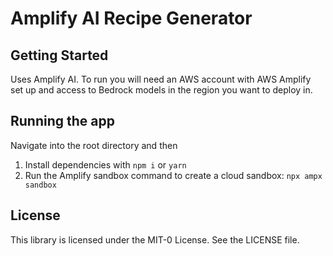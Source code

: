 # Amplify AI Recipe Generator

## Getting Started

Uses Amplify AI. To run you will need an AWS account with AWS Amplify set up and access to Bedrock models in the region you want to deploy in.

## Running the app

Navigate into the root directory and then

1. Install dependencies with `npm i` or `yarn`
2. Run the Amplify sandbox command to create a cloud sandbox: `npx ampx sandbox`

## License

This library is licensed under the MIT-0 License. See the LICENSE file.